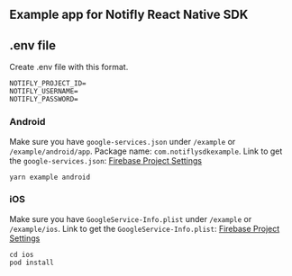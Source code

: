 ## Example app for Notifly React Native SDK

## .env file

Create .env file with this format.

```.env
NOTIFLY_PROJECT_ID=
NOTIFLY_USERNAME=
NOTIFLY_PASSWORD=
```

### Android

Make sure you have `google-services.json` under `/example` or `/example/android/app`. Package name: `com.notiflysdkexample`.
Link to get the `google-services.json`: [Firebase Project Settings](https://console.firebase.google.com/u/0/project/ios-test-app-f6e0e/settings/general/android:com.notiflysdkexample?nonce=1684713917910)

```
yarn example android
```


### iOS

Make sure you have `GoogleService-Info.plist` under `/example` or `/example/ios`.
Link to get the `GoogleService-Info.plist`: [Firebase Project Settings](https://console.firebase.google.com/u/0/project/ios-test-app-f6e0e/settings/general/ios:org.reactjs.native.example.NotiflySdkExample)

```
cd ios
pod install
```
